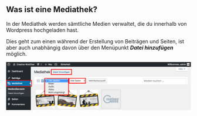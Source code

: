 ## Was ist eine Mediathek?

In der Mediathek werden sämtliche Medien verwaltet, die du innerhalb von Wordpress hochgeladen hast.

Dies geht zum einen während der Erstellung von Beiträgen und Seiten, ist aber auch unabhängig davon über den Menüpunkt _**Datei hinzufügen**_ möglich.

![image](./assets/overview.jpg)
